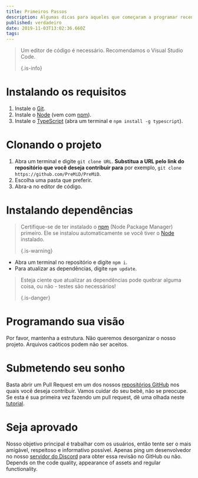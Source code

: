 ```yaml
---
title: Primeiros Passos
description: Algumas dicas para aqueles que começaram a programar recentemente
published: verdadeiro
date: 2019-11-03T13:02:36.660Z
tags:
---
```


> Um editor de código é necessário. Recomendamos o Visual Studio Code. 
> 
> {.is-info}

# Instalando os requisitos
1. Instale o [Git](https://git-scm.com/).
2. Instale o [Node](https://nodejs.org/en/) (vem com [npm](https://www.npmjs.com/)).
3. Instale o [TypeScript](https://www.typescriptlang.org/index.html#download-links) (abra um terminal e `npm install -g typescript`).

# Clonando o projeto
1. Abra um terminal e digite `git clone URL`. **Substitua a URL pelo link do repositório que você deseja contribuir para** por exemplo, `git clone https://github.com/PreMiD/PreMiD`.
2. Escolha uma pasta que preferir.
3. Abra-a no editor de código.

# Instalando dependências
> Certifique-se de ter instalado o [npm](https://www.npmjs.com/) (Node Package Manager) primeiro. Ele se instalou automaticamente se você tiver o [Node](https://nodejs.org/en/) instalado. 
> 
> {.is-warning}

- Abra um terminal no repositório e digite `npm i`.
- Para atualizar as dependências, digite `npm update`.

> Esteja ciente que atualizar as dependências pode quebrar alguma coisa, ou não - testes são necessários! 
> 
> {.is-danger}

# Programando sua visão
Por favor, mantenha a estrutura. Não queremos desorganizar o nosso projeto. Arquivos caóticos podem não ser aceitos.

# Submetendo seu sonho
Basta abrir um Pull Request em um dos nossos [repositórios GitHub](https://github.com/PreMiD/) nos quais você deseja contribuir. Vamos cuidar do seu bebê, não se preocupe. Se esta é sua primeira vez fazendo um pull request, dê uma olhada neste [tutorial](https://help.github.com/en/articles/creating-a-pull-request).

# Seja aprovado
Nosso objetivo principal é trabalhar com os usuários, então tente ser o mais amigável, respeitoso e informativo possível. Apenas ping um desenvolvedor no nosso [servidor do Discord](https://discord.gg/PreMiD) para obter essa revisão no GitHub ou não. Depends on the code quality, appearance of assets and regular functionality.